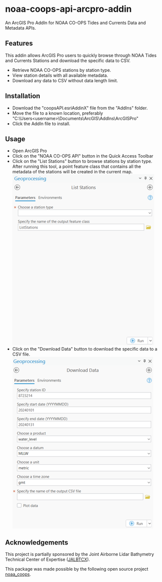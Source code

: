 # noaa-coops-api-arcpro-addin
An ArcGIS Pro AddIn for NOAA CO-OPS Tides and Currents Data and Metadata APIs. 

## Features
This addin allows ArcGIS Pro users to quickly browse through NOAA Tides and Currents Stations and download the specific data to CSV.

- Retrieve NOAA CO-OPS stations by station type.
- View station details with all available metadata.
- Download any data to CSV without data length limit.

## Installation

- Download the "coopsAPI.esriAddinX" file from the "AddIns" folder.
- Move the file to a known location, preferably "C:\Users\<username>\Documents\ArcGIS\AddIns\ArcGISPro"
- Click the AddIn file to install.

## Usage

- Open ArcGIS Pro
- Click on the "NOAA CO-OPS API" button in the Quick Access Toolbar
- Click on the "List Stations" button to browse stations by station type. After running this tool, a point feature class that contains all the metadata of the stations will be created in the current map.
![List Stations](./Images/list_stations.png)
- Click on the "Download Data" button to download the specific data to a CSV file.
![Download Data](./Images/download_data.png)

## Acknowledgements

This project is partially sponsored by the Joint Airborne Lidar Bathymetry Technical Center of Expertise ([JALBTCX](https://jalbtcx.usace.army.mil/)). 

This package was made possible by the following open source project [noaa_coops](https://github.com/GClunies/noaa_coops).
